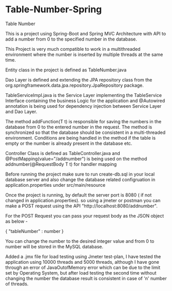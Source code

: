 # Table-Number-Spring
Table Number

This is a project using Spring-Boot and Spring MVC Architecture with API to add a number from 0 to the specified number in the database. 

This Project is very much compatible to work in a multithreaded environment where the number is inserted by multiple threads at the same time. 
 
Entity class in the project is defined as TableNumber.java

Dao Layer is defined and extending the JPA repository class from the org.springframework.data.jpa.repository.JpaRepository package.

TableServiceImpl.java is the Service Layer implementing the TableService Interface containing the business Logic for the application and @Autowired annotation is being 
used for dependency injection between Service Layer and Dao Layer.

The method addFunction(T t) is responsible for saving the numbers in the database from 0 to the entered number in the request. The method is synchronized so that the database should be consistent
in a multi-threaded environment. Conditions are being handled in the method if the table is empty or the number is already present in the database etc.

Controller Class is defined as TableController.java and @PostMapping(value="/addnumber") is being used on the method addnumber(@RequestBody T t) for handler mapping 

Before running the project make sure to run create-db.sql in your local database server and also change the database related configruation in application.properties under src/main/resource

Once the project is running, by default the server port is 8080 ( if not changed in application.properties). so using a jmeter or postman you can make a POST request
using the API "http://localhost:8080/addnumber".

For the POST Request you can pass your request body as the JSON object as below - 

{
"tableNumber" : number
}

You can change the number to the desired integer value and from 0 to number will be stored in the MySQL database.

Added a .jmx file for load testing using Jmeter test-plan, I have tested the application using 10000 threads and 5000 threads, although I have gone through an error of JavaOutofMemory error which can be due to the limit set by Operating System, but after load testing the second time without changing the number the database result is consistent in case of 'n' number of threads.
